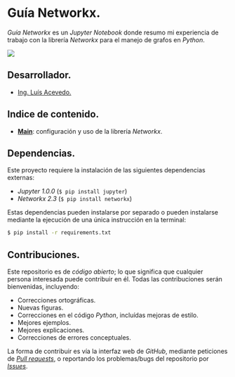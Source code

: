 # Guía Networkx.

*Guía Networkx* es un *Jupyter Notebook* donde resumo mi experiencia de trabajo con la librería *Networkx* para el manejo de grafos en *Python*.

<img src="https://img.shields.io/badge/Python-3.5-blue" />

## Desarrollador.

* [Ing. Luís Acevedo.](mailto:laar@protonmail.com)

## Indice de contenido.

* [**Main**](main.ipynb): configuración y uso de la librería *Networkx*.

## Dependencias.

Este proyecto requiere la instalación de las siguientes dependencias externas:

* *Jupyter 1.0.0* (`$ pip install jupyter`)
* *Networkx 2.3* (`$ pip install networkx`)

Estas dependencias pueden instalarse por separado o pueden instalarse mediante la ejecución de una única instrucción en la terminal:
```bash
$ pip install -r requirements.txt
```

## Contribuciones.

Este repositorio es de *código abierto*; lo que significa que cualquier persona interesada puede contribuir en él. Todas las contribuciones serán bienvenidas, incluyendo:

* Correcciones ortográficas.
* Nuevas figuras.
* Correcciones en el código *Python*, incluídas mejoras de estilo.
* Mejores ejemplos.
* Mejores explicaciones. 
* Correcciones de errores conceptuales.

La forma de contribuir es vía la interfaz web de *GitHub*, mediante peticiones de [*Pull requests*](https://github.com/laar19/guia-networkx/pulls), o reportando los problemas/bugs del repositorio por [*Issues*](https://github.com/laar19/guia-networkx/issues).
